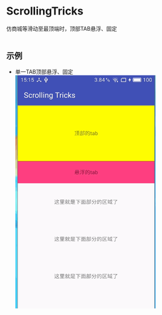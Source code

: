 # ScrollingTricks<BR>
  仿商城等滑动至最顶端时，顶部TAB悬浮、固定<BR><BR>
## 示例
* 单一TAB顶部悬浮、固定<br>
  ![](https://github.com/PuppetZ/ScrollingTricks/blob/master/art/2.gif?raw=true)<br>
<br>
<br>
   
